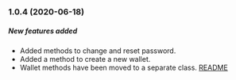 ### 1.0.4 (2020-06-18)

##### New features added

* Added methods to change and reset password.
* Added a method to create a new wallet.
* Wallet methods have been moved to a separate class. [README](https://github.com/inbloxme/keyless#readme)